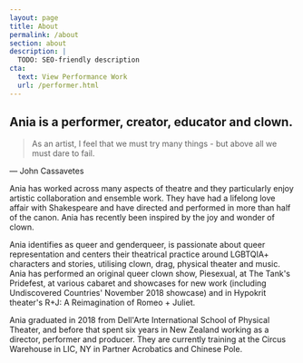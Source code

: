 ```yaml
---
layout: page
title: About
permalink: /about
section: about
description: |
  TODO: SEO-friendly description
cta:
  text: View Performance Work
  url: /performer.html
---
```


## Ania is a performer, creator, educator and clown.

> As an artist, I feel that we must try many things - but above all we must dare to fail.

— John Cassavetes

Ania has worked across many aspects of theatre and they particularly enjoy artistic collaboration and ensemble work. They have had a lifelong love affair with Shakespeare and have directed and performed in more than half of the canon. Ania has recently been inspired by the joy and wonder of clown.

Ania identifies as queer and genderqueer, is passionate about queer representation and centers their theatrical practice around LGBTQIA+ characters and stories, utilising clown, drag, physical theater and music. Ania has performed an original queer clown show, Piesexual, at The Tank's Pridefest, at various cabaret and showcases for new work (including Undiscovered Countries' November 2018 showcase) and in Hypokrit theater's R+J: A Reimagination of Romeo + Juliet.

Ania graduated in 2018 from Dell'Arte International School of Physical Theater, and before that spent six years in New Zealand working as a director, performer and producer. They are currently training at the Circus Warehouse in LIC, NY in Partner Acrobatics and Chinese Pole.
